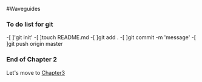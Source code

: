 #Waveguides

### To do list for git

-[ ]'git init'
-[ ]touch README.md
-[ ]git add .
-[ ]git commit -m 'message'
-[ ]git push origin master

### End of Chapter 2
Let's move to [Chapter3](../chapter3)

